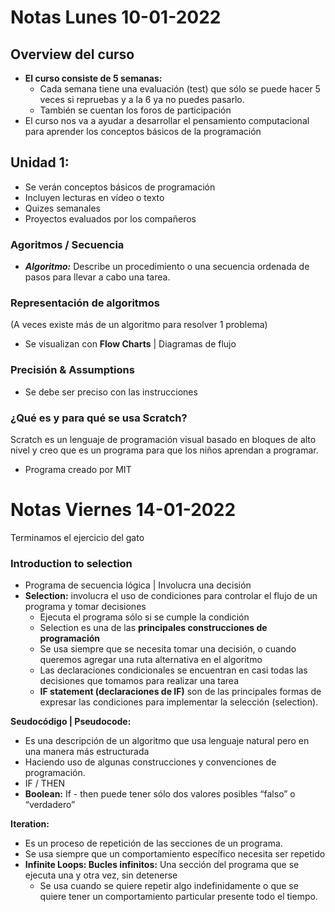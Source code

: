 # Notas Lunes 10-01-2022

## Overview del curso

- **El curso consiste de 5 semanas:**
    - Cada semana tiene una evaluación (test) que sólo se puede hacer 5 veces si repruebas y a la 6 ya no puedes pasarlo.
    - También se cuentan los foros de participación
- El curso nos va a ayudar a desarrollar el pensamiento computacional para aprender los conceptos básicos de la programación

## Unidad 1:

- Se verán conceptos básicos de programación
- Incluyen lecturas en vídeo o texto
- Quizes semanales
- Proyectos evaluados por los compañeros

### Agoritmos / Secuencia

- ***Algoritmo:*** Describe un procedimiento o una secuencia ordenada de pasos para llevar a cabo una tarea.

### Representación de algoritmos

(A veces existe más de un algoritmo para resolver 1 problema)

- Se visualizan con **Flow Charts** | Diagramas de flujo

### Precisión & Assumptions

- Se debe ser preciso con las instrucciones

### ¿Qué es y para qué se usa Scratch?

Scratch es un lenguaje de programación visual basado en bloques de alto nivel y creo que es un programa para que los niños aprendan a programar.

- Programa creado por MIT

# Notas Viernes 14-01-2022

Terminamos el ejercicio del gato

### Introduction to selection

- Programa de secuencia lógica | Involucra una decisión
- **Selection:** involucra el uso de condiciones para controlar el flujo de un programa y tomar decisiones
    - Ejecuta el programa sólo si se cumple la condición
    - Selection es una de las **principales construcciones de programación**
    - Se usa siempre que se necesita tomar una decisión, o cuando queremos agregar una ruta alternativa en el algoritmo
    - Las declaraciones condicionales se encuentran en casi todas las decisiones que tomamos para realizar una tarea
    - **IF statement (declaraciones de IF)** son de las principales formas de expresar las condiciones para implementar la selección (selection).

**Seudocódigo | Pseudocode:**

- Es una descripción de un algoritmo que usa lenguaje natural pero en una manera más estructurada
- Haciendo uso de algunas construcciones y convenciones de programación.
- IF / THEN
- **Boolean:** If - then puede tener sólo dos valores posibles “falso” o “verdadero”

**Iteration:**

- Es un proceso de repetición de las secciones de un programa.
- Se usa siempre que un comportamiento específico necesita ser repetido
- **Infinite Loops: Bucles infinitos:** Una sección del programa que se ejecuta una y otra vez, sin detenerse
    - Se usa cuando se quiere repetir algo indefinidamente o que se quiere tener un comportamiento particular presente todo el tiempo.